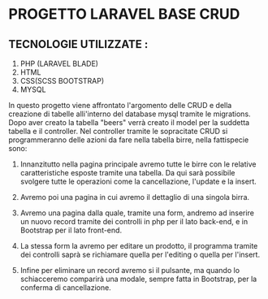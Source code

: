 # PROGETTO LARAVEL BASE CRUD

## TECNOLOGIE UTILIZZATE :

1. PHP (LARAVEL BLADE)
2. HTML
3. CSS(SCSS BOOTSTRAP)
4. MYSQL

In questo progetto viene affrontato l'argomento delle CRUD e della creazione di tabelle alli'interno del database mysql tramite le migrations.
Dopo aver creato la tabella "beers" verrà creato il model per la suddetta tabella e il controller. Nel controller tramite le sopracitate CRUD si programmeranno delle azioni da fare nella tabella birre, nella fattispecie sono:

1. Innanzitutto nella pagina principale avremo tutte le birre con le relative caratteristiche esposte tramite una tabella. Da qui sarà possibile svolgere tutte le operazioni come la cancellazione, l'update e la insert.

2. Avremo poi una pagina in cui avremo il dettaglio di una singola birra.

3. Avremo una pagina dalla quale, tramite una form, andremo ad inserire un nuovo record tramite dei controlli in php per il lato back-end, e in Bootstrap per il lato front-end.

4. La stessa form la avremo per editare un prodotto, il programma tramite dei controlli saprà se richiamare quella per l'editing o quella per l'insert.

5. Infine per eliminare un record avremo si il pulsante, ma quando lo schiacceremo comparirà una modale, sempre fatta in Bootstrap, per la conferma di cancellazione.
